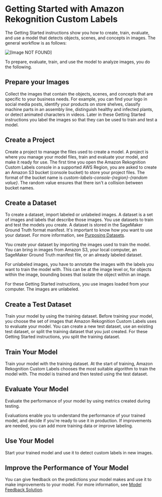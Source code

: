 # Getting Started with Amazon Rekognition Custom Labels<a name="gs-introduction"></a>

The Getting Started instructions show you how to create, train, evaluate, and use a model that detects objects, scenes, and concepts in images\. The general workflow is as follows: 

![\[Image NOT FOUND\]](http://docs.aws.amazon.com/rekognition/latest/customlabels-dg/images/overview.png)

To prepare, evaluate, train, and use the model to analyze images, you do the following\.

## Prepare your Images<a name="ud-general-images"></a>

Collect the images that contain the objects, scenes, and concepts that are specific to your business needs\. For example, you can find your logo in social media posts, identify your products on store shelves, classify machine parts in an assembly line, distinguish healthy and infected plants, or detect animated characters in videos\. Later in these Getting Started instructions you label the images so that they can be used to train and test a model\.



## Create a Project<a name="ud-general-project"></a>

Create a project to manage the files used to create a model\. A project is where you manage your model files, train and evaluate your model, and make it ready for use\. The first time you open the Amazon Rekognition Custom Labels console in a supported AWS Region, you are asked to create an Amazon S3 bucket \(console bucket\) to store your project files\. The format of the bucket name is *custom\-labels\-console\-\{region\}\-\{random value\}*\. The random value ensures that there isn't a collision between bucket names\. 

## Create a Dataset<a name="ud-general-dataset"></a>

To create a dataset, import labeled or unlabeled images\. A dataset is a set of images and labels that describe those images\. You use datasets to train and test the models you create\. A dataset is stored in the SageMaker Ground Truth format manifest\. It's important to know how you want to use your dataset\. For more information, see [Purposing Datasets](cd-create-dataset.md#cd-dataset-purpose)\.



You create your dataset by importing the images used to train the model\. You can bring in images from Amazon S3, your local computer, an SageMaker Ground Truth manifest file, or an already labeled dataset\.

For unlabeled images, you have to annotate the images with the labels you want to train the model with\. This can be at the image level or, for objects within the image, bounding boxes that isolate the object within an image\.

For these Getting Started instructions, you use images loaded from your computer\. The images are unlabeled\. 



## Create a Test Dataset<a name="ud-general-test-dataset"></a>

Train your model by using the training dataset\. Before training your model, you choose the set of images that Amazon Rekognition Custom Labels uses to evaluate your model\. You can create a new test dataset, use an existing test dataset, or split the training dataset that you just created\. For these Getting Started instructions, you split the training dataset\. 

## Train Your Model<a name="ud-general-train-model"></a>

Train your model with the training dataset\. At the start of training, Amazon Rekognition Custom Labels chooses the most suitable algorithm to train the model with\. The model is trained and then tested using the test dataset\. 

## Evaluate Your Model<a name="ud-general-evaluate-model"></a>

Evaluate the performance of your model by using metrics created during testing\. 

Evaluations enable you to understand the performance of your trained model, and decide if you're ready to use it in production\. If improvements are needed, you can add more training data or improve labeling\. 

## Use Your Model<a name="ud-general-use-model"></a>

Start your trained model and use it to detect custom labels in new images\.

## Improve the Performance of Your Model<a name="ud-general-improve-performance"></a>

You can give feedback on the predictions your model makes and use it to make improvements to your model\. For more information, see [Model Feedback Solution](ex-feedback.md)\. 